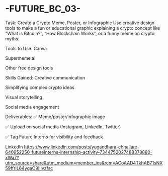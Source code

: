 # -FUTURE_BC_03-
Task: Create a Crypto Meme, Poster, or Infographic
Use creative design tools to make a fun or educational graphic explaining a crypto concept like “What is Bitcoin?”, “How Blockchain Works”, or a funny meme on crypto myths.

Tools to Use:
Canva

Supermeme.ai

Other free design tools

Skills Gained:
Creative communication

Simplifying complex crypto ideas

Visual storytelling

Social media engagement

Deliverables:
✅ Meme/poster/infographic image

✅ Upload on social media (Instagram, LinkedIn, Twitter)

✅ Tag Future Interns for visibility and feedback

LinkedIn
https://www.linkedin.com/posts/yugandhara-chhallare-640952250_futureinterns-internship-activity-7344752027488378880-xWa7?utm_source=share&utm_medium=member_ios&rcm=ACoAAD4TkhAB71sNX59ffrlL64ygaO9lIIvzfsc
